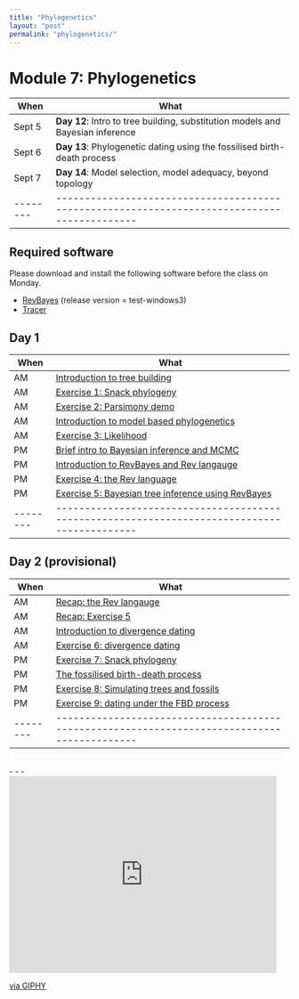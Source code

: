 ```yaml
---
title: "Phylogenetics"
layout: "post" 
permalink: "phylogenetics/"
---
```


# Module 7: Phylogenetics 

| When   | What                                                                                       |
|--------|--------------------------------------------------------------------------------------------|
| Sept 5 | **Day 12**: Intro to tree building, substitution models and Bayesian inference             |
| Sept 6 | **Day 13**: Phylogenetic dating using the fossilised birth-death process                   |
| Sept 7 | **Day 14**: Model selection, model adequacy, beyond topology                               |
|--------|--------------------------------------------------------------------------------------------|


## Required software

Please download and install the following software before the class on Monday. 

* [RevBayes](https://github.com/revbayes/revbayes/releases/tag/test-windows3) (release version = test-windows3)
* [Tracer](http://tree.bio.ed.ac.uk/software/tracer/)

## Day 1

| When   | What                                                                                       |
|--------|--------------------------------------------------------------------------------------------|
| AM | [Introduction to tree building]({{site.baseurl}}/slides/7_phylogenetics/part1.pdf)             |
| AM | [Exercise 1: Snack phylogeny]({{site.baseurl}}/phylogenetics/snack_phylogeny)                   |
| AM | [Exercise 2: Parsimony demo]({{site.baseurl}}/phylogenetics/parsimony)                   |
| AM | [Introduction to model based phylogenetics]({{site.baseurl}}/slides/7_phylogenetics/part2.pdf)                     |
| AM | [Exercise 3: Likelihood]({{site.baseurl}}/phylogenetics/likelihood)                  |
| PM | [Brief intro to Bayesian inference and MCMC]({{site.baseurl}}/slides/7_phylogenetics/part4.pdf) |
| PM | [Introduction to RevBayes and Rev langauge]({{site.baseurl}}/slides/7_phylogenetics/part3_RB_intro.pdf) |
| PM | [Exercise 4: the Rev language]({{site.baseurl}}/phylogenetics/revbayes)        |
| PM | [Exercise 5: Bayesian tree inference using RevBayes]({{site.baseurl}}/phylogenetics/bayesian)        |
|--------|--------------------------------------------------------------------------------------------|


## Day 2 (provisional)

| When   | What                                                                                       |
|--------|--------------------------------------------------------------------------------------------|
| AM | [Recap: the Rev langauge]({{site.baseurl}}/slides/7_phylogenetics/part3_RB_intro.pdf) |
| AM | [Recap: Exercise 5]({{site.baseurl}}/phylogenetics/bayesian)        |
| AM | [Introduction to divergence dating]({{site.baseurl}}/slides/7_phylogenetics/part5.pdf)                     |
| AM | [Exercise 6: divergence dating]({{site.baseurl}}/phylogenetics/dating)                  |
| PM | [Exercise 7: Snack phylogeny]({{site.baseurl}}/phylogenetics/snack_phylogeny2)                   |
| PM | [The fossilised birth-death process]({{site.baseurl}}/slides/7_phylogenetics/part6.pdf) |
| PM | [Exercise 8: Simulating trees and fossils]({{site.baseurl}}/phylogenetics/fbd_sim) |
| PM | [Exercise 9: dating under the FBD process]({{site.baseurl}}/phylogenetics/fbd_inf)        |
|--------|--------------------------------------------------------------------------------------------|

<br>
- - -
<br>

<iframe src="https://giphy.com/embed/R46UjhMjeOGVhKS1sD" width="480" height="354" frameBorder="0" class="giphy-embed" allowFullScreen></iframe><p><a href="https://giphy.com/gifs/tcm-black-excellence-nicholas-brothers-the-R46UjhMjeOGVhKS1sD">via GIPHY</a></p>

